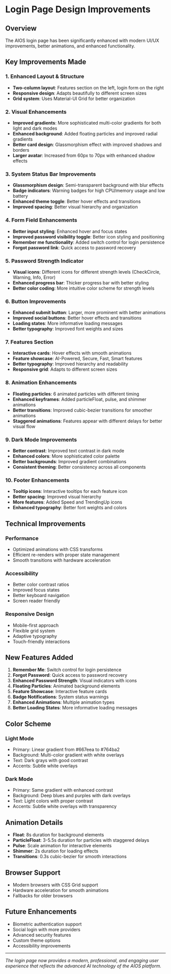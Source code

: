 # Login Page Design Improvements

## Overview

The AIOS login page has been significantly enhanced with modern UI/UX improvements, better animations, and enhanced functionality.

## Key Improvements Made

### 1. **Enhanced Layout & Structure**

- **Two-column layout**: Features section on the left, login form on the right
- **Responsive design**: Adapts beautifully to different screen sizes
- **Grid system**: Uses Material-UI Grid for better organization

### 2. **Visual Enhancements**

- **Improved gradients**: More sophisticated multi-color gradients for both light and dark modes
- **Enhanced background**: Added floating particles and improved radial gradients
- **Better card design**: Glassmorphism effect with improved shadows and borders
- **Larger avatar**: Increased from 60px to 70px with enhanced shadow effects

### 3. **System Status Bar Improvements**

- **Glassmorphism design**: Semi-transparent background with blur effects
- **Badge indicators**: Warning badges for high CPU/memory usage and low battery
- **Enhanced theme toggle**: Better hover effects and transitions
- **Improved spacing**: Better visual hierarchy and organization

### 4. **Form Field Enhancements**

- **Better input styling**: Enhanced hover and focus states
- **Improved password visibility toggle**: Better icon styling and positioning
- **Remember me functionality**: Added switch control for login persistence
- **Forgot password link**: Quick access to password recovery

### 5. **Password Strength Indicator**

- **Visual icons**: Different icons for different strength levels (CheckCircle, Warning, Info, Error)
- **Enhanced progress bar**: Thicker progress bar with better styling
- **Better color coding**: More intuitive color scheme for strength levels

### 6. **Button Improvements**

- **Enhanced submit button**: Larger, more prominent with better animations
- **Improved social buttons**: Better hover effects and transitions
- **Loading states**: More informative loading messages
- **Better typography**: Improved font weights and sizes

### 7. **Features Section**

- **Interactive cards**: Hover effects with smooth animations
- **Feature showcase**: AI-Powered, Secure, Fast, Smart features
- **Better typography**: Improved hierarchy and readability
- **Responsive grid**: Adapts to different screen sizes

### 8. **Animation Enhancements**

- **Floating particles**: 6 animated particles with different timing
- **Enhanced keyframes**: Added particleFloat, pulse, and shimmer animations
- **Better transitions**: Improved cubic-bezier transitions for smoother animations
- **Staggered animations**: Features appear with different delays for better visual flow

### 9. **Dark Mode Improvements**

- **Better contrast**: Improved text contrast in dark mode
- **Enhanced colors**: More sophisticated color palette
- **Better backgrounds**: Improved gradient combinations
- **Consistent theming**: Better consistency across all components

### 10. **Footer Enhancements**

- **Tooltip icons**: Interactive tooltips for each feature icon
- **Better spacing**: Improved visual hierarchy
- **More features**: Added Speed and TrendingUp icons
- **Enhanced typography**: Better font weights and colors

## Technical Improvements

### **Performance**

- Optimized animations with CSS transforms
- Efficient re-renders with proper state management
- Smooth transitions with hardware acceleration

### **Accessibility**

- Better color contrast ratios
- Improved focus states
- Better keyboard navigation
- Screen reader friendly

### **Responsive Design**

- Mobile-first approach
- Flexible grid system
- Adaptive typography
- Touch-friendly interactions

## New Features Added

1. **Remember Me**: Switch control for login persistence
2. **Forgot Password**: Quick access to password recovery
3. **Enhanced Password Strength**: Visual indicators with icons
4. **Floating Particles**: Animated background elements
5. **Feature Showcase**: Interactive feature cards
6. **Badge Notifications**: System status warnings
7. **Enhanced Animations**: Multiple animation types
8. **Better Loading States**: More informative loading messages

## Color Scheme

### **Light Mode**

- Primary: Linear gradient from #667eea to #764ba2
- Background: Multi-color gradient with white overlays
- Text: Dark grays with good contrast
- Accents: Subtle white overlays

### **Dark Mode**

- Primary: Same gradient with enhanced contrast
- Background: Deep blues and purples with dark overlays
- Text: Light colors with proper contrast
- Accents: Subtle white overlays with transparency

## Animation Details

- **Float**: 8s duration for background elements
- **ParticleFloat**: 3-5.5s duration for particles with staggered delays
- **Pulse**: Scale animation for interactive elements
- **Shimmer**: 2s duration for loading effects
- **Transitions**: 0.3s cubic-bezier for smooth interactions

## Browser Support

- Modern browsers with CSS Grid support
- Hardware acceleration for smooth animations
- Fallbacks for older browsers

## Future Enhancements

- Biometric authentication support
- Social login with more providers
- Advanced security features
- Custom theme options
- Accessibility improvements

---

_The login page now provides a modern, professional, and engaging user experience that reflects the advanced AI technology of the AIOS platform._
